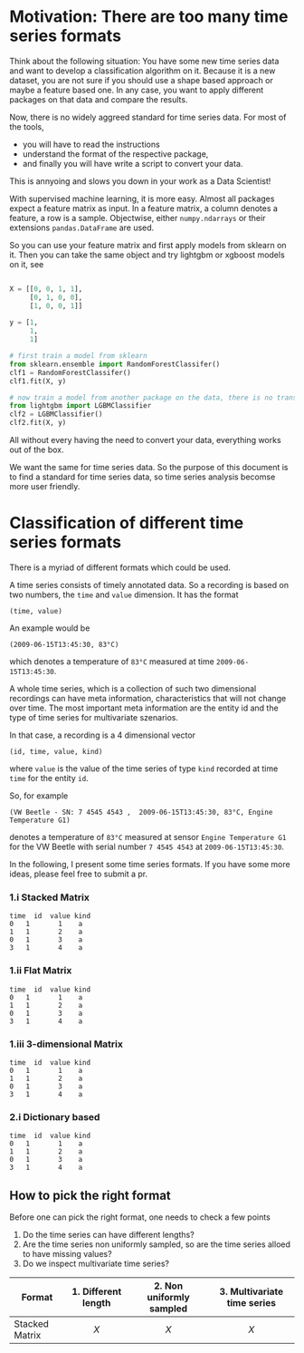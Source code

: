 # Motivation: There are too many time series formats

Think about the following situation: 
You have some new time series data and want to develop a classification algorithm on it. 
Because it is a new dataset, you are not sure if you should use a shape based approach or maybe a feature based one. 
In any case, you want to apply different packages on that data and compare the results.

Now, there is no widely aggreed standard for time series data.
For most of the tools, 

* you will have to read the instructions
* understand the format of the respective package, 
* and finally you will have write a script to convert your data.

This is annyoing and slows you down in your work as a Data Scientist! 

With supervised machine learning, it is more easy. 
Almost all packages expect a feature matrix as input.
In a feature matrix, a column denotes a feature, a row is a sample. 
Objectwise, either `numpy.ndarrays` or their extensions `pandas.DataFrame` are used.

So you can use your feature matrix and first apply models from sklearn on it. 
Then you can take the same object and try lightgbm or xgboost models on it, see 

``` Python

X = [[0, 0, 1, 1], 
     [0, 1, 0, 0], 
     [1, 0, 0, 1]]
     
y = [1, 
     1, 
     1]

# first train a model from sklearn
from sklearn.ensemble import RandomForestClassifer()
clf1 = RandomForestClassifer()
clf1.fit(X, y)

# now train a model from another package on the data, there is no transformation necessary
from lightgbm import LGBMClassifier
clf2 = LGBMClassifier()
clf2.fit(X, y)

```

All without every having the need to convert your data, everything works out of the box.

We want the same for time series data.
So the purpose of this document is to find a standard for time series data, so time series analysis becomse more user friendly.

# Classification of different time series formats

There is a myriad of different formats which could be used.

A time series consists of timely annotated data. So a recording is based on two numbers, the `time` and `value` dimension. It has the format 
```
(time, value)
```
An example would be 
```
(2009-06-15T13:45:30, 83°C)
```
which denotes a temperature of `83°C` measured at time `2009-06-15T13:45:30`.

A whole time series, which is a collection of such two dimensional recordings can have meta information, characteristics that will not change over time.
The most important meta information are the entity id and the type of time series for multivariate szenarios.

In that case, a recording is a 4 dimensional vector 
```
(id, time, value, kind)
```
where `value` is the value of the time series of type `kind` recorded at time `time` for the entity `id`.

So, for example 
```
(VW Beetle - SN: 7 4545 4543 ,  2009-06-15T13:45:30, 83°C, Engine Temperature G1)
```
denotes a temperature of `83°C` measured at sensor `Engine Temperature G1` for the VW Beetle with serial number `7 4545 4543` at `2009-06-15T13:45:30`.

In the following, I present some time series formats.
If you have some more ideas, please feel free to submit a pr.
    
### 1.i Stacked Matrix

```
time  id  value kind
0   1       1    a
1   1       2    a
0   1       3    a
3   1       4    a
```

### 1.ii Flat Matrix

```
time  id  value kind
0   1       1    a
1   1       2    a
0   1       3    a
3   1       4    a
```

### 1.iii 3-dimensional Matrix

```
time  id  value kind
0   1       1    a
1   1       2    a
0   1       3    a
3   1       4    a
```


### 2.i Dictionary based

```
time  id  value kind
0   1       1    a
1   1       2    a
0   1       3    a
3   1       4    a
```


## How to pick the right format

Before one can pick the right format, one needs to check a few points

1. Do the time series can have different lengths?
2. Are the time series non uniformly sampled, so are the time series alloed to have missing values?
3. Do we inspect multivariate time series?


| Format | 1. Different length  | 2. Non uniformly sampled | 3. Multivariate time series |
| -------| :---: | :---: | :---: |
| Stacked Matrix | _X_ | _X_ | _X_ |


